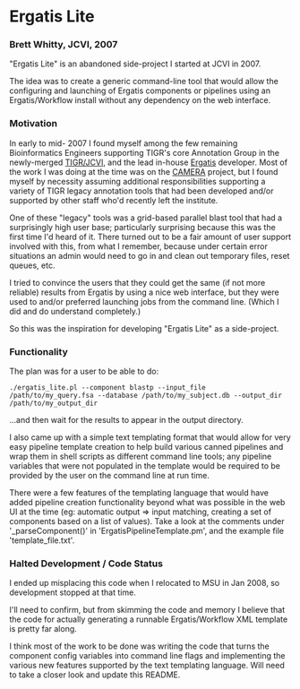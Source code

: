 # Ergatis Lite
### Brett Whitty, JCVI, 2007

"Ergatis Lite" is an abandoned side-project I started at JCVI in 2007.

The idea was to create a generic command-line tool that would allow the configuring and launching of Ergatis components or pipelines
using an Ergatis/Workflow install without any dependency on the web interface.

### Motivation

In early to mid- 2007 I found myself among the few remaining Bioinformatics Engineers supporting TIGR's core Annotation Group in the newly-merged [TIGR/JCVI](https://en.wikipedia.org/wiki/J._Craig_Venter_Institute), and the lead in-house [Ergatis](http://github.com/brettwhitty/ergatis) developer. Most of the work I was doing at the time was on the [CAMERA](http://www.jcvi.org/cms/research/projects/camera/overview/) project, but I found myself by necessity assuming additional responsibilities supporting a variety of TIGR legacy annotation tools that had been developed and/or supported by other staff who'd recently left the institute.

One of these "legacy" tools was a grid-based parallel blast tool that had a surprisingly high user base; particularly surprising because this was the first time I'd heard of it. There turned out to be a fair amount of user support involved with this, from what I remember, because under certain error situations an admin would need to go in and clean out temporary files, reset queues, etc.

I tried to convince the users that they could get the same (if not more reliable) results from Ergatis by using a nice web interface, but they were used to and/or preferred launching jobs from the command line. (Which I did and do understand completely.)

So this was the inspiration for developing "Ergatis Lite" as a side-project.

### Functionality

The plan was for a user to be able to do:

    ./ergatis_lite.pl --component blastp --input_file /path/to/my_query.fsa --database /path/to/my_subject.db --output_dir /path/to/my_output_dir

...and then wait for the results to appear in the output directory.

I also came up with a simple text templating format that would allow for very easy pipeline template creation to help build various canned pipelines and wrap them in shell scripts as different command line tools; any pipeline variables that were not populated in the template would be required to be provided by the user on the command line at run time.

There were a few features of the templating language that would have added pipeline creation functionality beyond what was possible in the web UI at the time (eg: automatic output => input matching, creating a set of components based on a list of values). Take a look at the comments under '_parseComponent()' in 'ErgatisPipelineTemplate.pm', and the example file 'template_file.txt'.

### Halted Development / Code Status

I ended up misplacing this code when I relocated to MSU in Jan 2008, so development stopped at that time.

I'll need to confirm, but from skimming the code and memory I believe that the code for actually generating a runnable Ergatis/Workflow XML template is pretty far along.

I think most of the work to be done was writing the code that turns the component config variables into command line flags and implementing the various new features supported by the text templating language. Will need to take a closer look and update this README.
